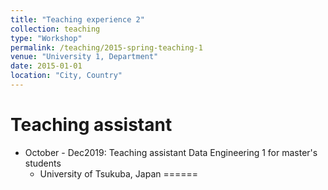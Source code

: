 ```yaml
---
title: "Teaching experience 2"
collection: teaching
type: "Workshop"
permalink: /teaching/2015-spring-teaching-1
venue: "University 1, Department"
date: 2015-01-01
location: "City, Country"
---
```


Teaching assistant
======

* October - Dec2019: Teaching assistant Data Engineering 1 for master's students
  * University of Tsukuba, Japan
======
